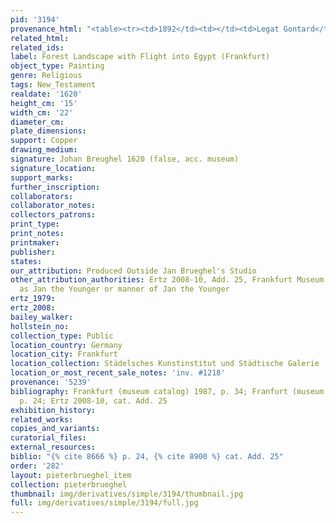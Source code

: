 ```yaml
---
pid: '3194'
provenance_html: "<table><tr><td>1892</td><td></td><td>Legat Gontard</td></tr></table>"
related_html: 
related_ids: 
label: Forest Landscape with Flight into Egypt (Frankfurt)
object_type: Painting
genre: Religious
tags: New_Testament
realdate: '1620'
height_cm: '15'
width_cm: '22'
diameter_cm: 
plate_dimensions: 
support: Copper
drawing_medium: 
signature: Johan Breughel 1620 (false, acc. museum)
signature_location: 
support_marks: 
further_inscription: 
collaborators: 
collaborator_notes: 
collectors_patrons: 
print_type: 
print_notes: 
printmaker: 
publisher: 
states: 
our_attribution: Produced Outside Jan Brueghel's Studio
other_attribution_authorities: Ertz 2008-10, Add. 25, Frankfurt Museum catalogues
  as Jan the Younger or manner of Jan the Younger
ertz_1979: 
ertz_2008: 
bailey_walker: 
hollstein_no: 
collection_type: Public
location_country: Germany
location_city: Frankfurt
location_collection: Städelsches Kunstinstitut und Städtische Galerie
location_or_most_recent_sale_notes: 'inv. #1218'
provenance: '5239'
bibliography: Frankfurt (museum catalog) 1987, p. 34; Franfurt (museum catalog) 1995,
  p. 24; Ertz 2008-10, cat. Add. 25
exhibition_history: 
related_works: 
copies_and_variants: 
curatorial_files: 
external_resources: 
biblio: "{% cite 8666 %} p. 24, {% cite 8900 %} cat. Add. 25"
order: '282'
layout: pieterbrueghel_item
collection: pieterbrueghel
thumbnail: img/derivatives/simple/3194/thumbnail.jpg
full: img/derivatives/simple/3194/full.jpg
---
```

